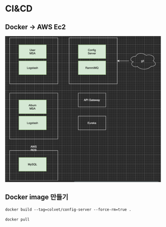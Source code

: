 # CI&CD

## Docker -> AWS Ec2
![CI](/cloud_computing/img/CI.png)

## Docker image 만들기
```shell
docker build --tag=colvet/config-server --force-rm=true .

docker pull
